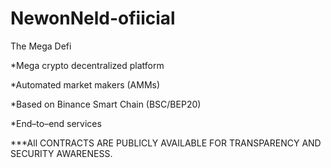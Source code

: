 # NewonNeld-ofiicial
The Mega Defi

*Mega crypto decentralized platform 

*Automated market makers (AMMs)

*Based on Binance Smart Chain (BSC/BEP20)

*End–to–end services


***All CONTRACTS ARE PUBLICLY AVAILABLE FOR TRANSPARENCY AND SECURITY AWARENESS.
